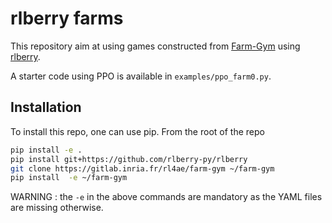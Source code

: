 # rlberry farms

This repository aim at using games constructed from [Farm-Gym](https://gitlab.inria.fr/rl4ae/farm-gym/) using [rlberry](https://github.com/rlberry-py/rlberry).

A starter code using PPO is available in `examples/ppo_farm0.py`.

## Installation

To install this repo, one can use pip. From the root of the repo

```bash
pip install -e .
pip install git+https://github.com/rlberry-py/rlberry
git clone https://gitlab.inria.fr/rl4ae/farm-gym ~/farm-gym
pip install  -e ~/farm-gym
```

WARNING : the `-e` in the above commands are mandatory as the YAML files are missing otherwise.

